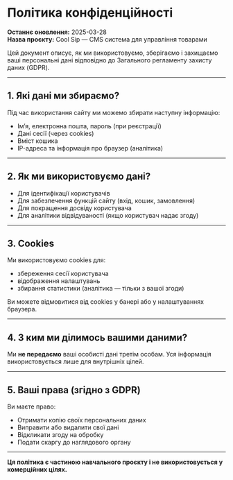 # Політика конфіденційності

**Останнє оновлення:** 2025-03-28  
**Назва проєкту:** Cool Sip — CMS система для управління товарами

Цей документ описує, як ми використовуємо, зберігаємо і захищаємо ваші персональні дані відповідно до Загального регламенту захисту даних (GDPR).

---

## 1. Які дані ми збираємо?

Під час використання сайту ми можемо збирати наступну інформацію:

- Ім’я, електронна пошта, пароль (при реєстрації)
- Дані сесії (через cookies)
- Вміст кошика
- IP-адреса та інформація про браузер (аналітика)

---

## 2. Як ми використовуємо дані?

- Для ідентифікації користувачів
- Для забезпечення функцій сайту (вхід, кошик, замовлення)
- Для покращення досвіду користувача
- Для аналітики відвідуваності (якщо користувач надає згоду)

---

## 3. Cookies

Ми використовуємо cookies для:

- збереження сесії користувача
- відображення налаштувань
- збирання статистики (аналітика — тільки з вашої згоди)

Ви можете відмовитися від cookies у банері або у налаштуваннях браузера.

---

## 4. З ким ми ділимось вашими даними?

Ми **не передаємо** ваші особисті дані третім особам. Уся інформація використовується лише для внутрішніх цілей.

---

## 5. Ваші права (згідно з GDPR)

Ви маєте право:

- Отримати копію своїх персональних даних
- Виправити або видалити свої дані
- Відкликати згоду на обробку
- Подати скаргу до наглядового органу

---


**Ця політика є частиною навчального проєкту і не використовується у комерційних цілях.**
